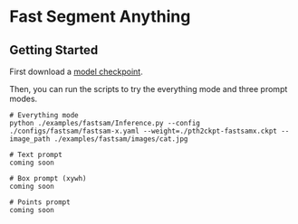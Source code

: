 # Fast Segment Anything
## <a name="GettingStarted"></a> Getting Started


First download a [model checkpoint](#model-checkpoints).

Then, you can run the scripts to try the everything mode and three prompt modes.

```shell
# Everything mode
python ./examples/fastsam/Inference.py --config ./configs/fastsam/fastsam-x.yaml --weight=./pth2ckpt-fastsamx.ckpt --image_path ./examples/fastsam/images/cat.jpg
```

```shell
# Text prompt
coming soon
```

```shell
# Box prompt (xywh)
coming soon
```

```shell
# Points prompt
coming soon
```